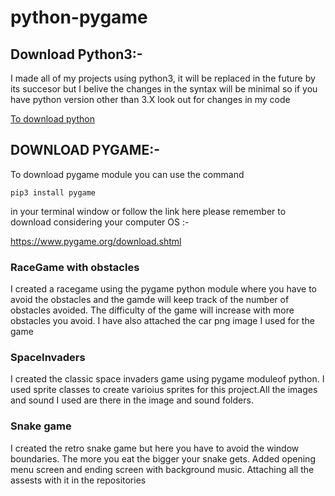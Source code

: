 # python-pygame

## Download Python3:-
I made all of my projects using python3, it will be replaced in the future by its succesor but I belive the changes in the syntax will be minimal so if you have python version other than 3.X look out for changes in my code

[To download python](https://www.python.org/downloads/)

## DOWNLOAD PYGAME:-
To download pygame module you can use the command 
```
pip3 install pygame
```
in your terminal window
or follow the link here please remember to download considering your computer OS :-

https://www.pygame.org/download.shtml

### RaceGame with obstacles

I created a racegame using the pygame python module where you have to avoid the obstacles and the gamde will keep track of the number of obstacles avoided. The difficulty of the game will increase with more obstacles you avoid. I have also attached the car png image I used for the game


### SpaceInvaders 

I created the classic space invaders game using pygame moduleof python. I used sprite classes to create varioius sprites for this project.All the images and sound I used are there in the image and sound folders.


### Snake game
I created the retro snake game but here you have to avoid the window boundaries. The more you eat the bigger your snake gets. Added opening menu screen and ending screen with background music. Attaching all the assests with it in the repositories
